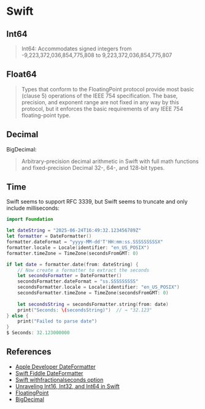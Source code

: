 # Swift

## Int64

> Int64: Accommodates signed integers from -9,223,372,036,854,775,808 to 9,223,372,036,854,775,807

## Float64

> Types that conform to the FloatingPoint protocol provide most basic (clause 5) operations of the IEEE 754 specification. The base, precision, and exponent range are not fixed in any way by this protocol, but it enforces the basic requirements of any IEEE 754 floating-point type.

## Decimal

BigDecimal:

> Arbitrary-precision decimal arithmetic in Swift with full math functions and fixed-precision Decimal 32-, 64-, and 128-bit types.

## Time

Swift seems to support RFC 3339, but Swift seems to truncate and only include milliseconds:

```swift
import Foundation

let dateString = "2025-06-24T16:49:32.123456789Z"
let formatter = DateFormatter()
formatter.dateFormat = "yyyy-MM-dd'T'HH:mm:ss.SSSSSSSSSX"
formatter.locale = Locale(identifier: "en_US_POSIX")
formatter.timeZone = TimeZone(secondsFromGMT: 0)

if let date = formatter.date(from: dateString) {
    // Now create a formatter to extract the seconds
    let secondsFormatter = DateFormatter()
    secondsFormatter.dateFormat = "ss.SSSSSSSSS"
    secondsFormatter.locale = Locale(identifier: "en_US_POSIX")
    secondsFormatter.timeZone = TimeZone(secondsFromGMT: 0)
    
    let secondsString = secondsFormatter.string(from: date)
    print("Seconds: \(secondsString)")  // → "32.123"
} else {
    print("Failed to parse date")
}
$ Seconds: 32.123000000
```

## References

* [Apple Developer DateFormatter](https://developer.apple.com/documentation/foundation/dateformatter)
* [Swift Fiddle DateFormatter](https://swiftfiddle.com/p42py4ojxbb7zpi2zofcmiuada)
* [Swift withfractionalseconds option](https://developer.apple.com/documentation/foundation/iso8601dateformatter/options/withfractionalseconds)
* [Unraveling Int16, Int32, and Int64 in Swift](https://appmakers.substack.com/p/differences-int16-int32-int64-swift)
* [FloatingPoint](https://developer.apple.com/documentation/swift/floatingpoint)
* [BigDecimal](https://github.com/mgriebling/BigDecimal)